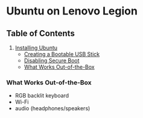 # Ubuntu on Lenovo Legion

## Table of Contents
1. [Installing Ubuntu](#installing-ubuntu)
	- [Creating a Bootable USB Stick](#creating-a-bootable-usb-stick)
	- [Disabling Secure Boot](#disabling-secure-boot)
	- [What Works Out-of-the-Box](#what-works-out-of-the-box)

### What Works Out-of-the-Box
- RGB backlit keyboard
- Wi-Fi
- audio (headphones/speakers)

